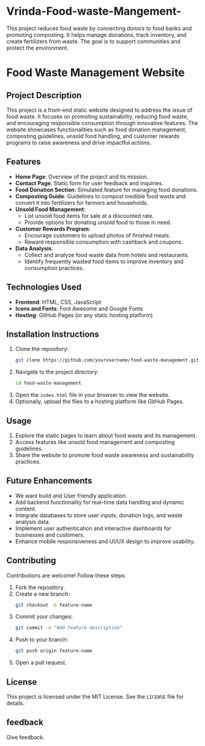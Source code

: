 # Vrinda-Food-waste-Mangement-
This project reduces food waste by connecting donors to food banks and promoting composting. It helps manage donations, track inventory, and create fertilizers from waste. The goal is to support communities and protect the environment.

# Food Waste Management Website

## Project Description
This project is a front-end static website designed to address the issue of food waste. It focuses on promoting sustainability, reducing food waste, and encouraging responsible consumption through innovative features. The website showcases functionalities such as food donation management, composting guidelines, unsold food handling, and customer rewards programs to raise awareness and drive impactful actions.

## Features
- **Home Page**: Overview of the project and its mission.
- **Contact Page**: Static form for user feedback and inquiries.
- **Food Donation Section**: Simulated feature for managing food donations.
- **Composting Guide**: Guidelines to compost inedible food waste and convert it into fertilizers for farmers and households.
- **Unsold Food Management**:
  - List unsold food items for sale at a discounted rate.
  - Provide options for donating unsold food to those in need.
- **Customer Rewards Program**:
  - Encourage customers to upload photos of finished meals.
  - Reward responsible consumption with cashback and coupons.
- **Data Analysis**:
  - Collect and analyze food waste data from hotels and restaurants.
  - Identify frequently wasted food items to improve inventory and consumption practices.

## Technologies Used
- **Frontend**: HTML, CSS, JavaScript
- **Icons and Fonts**: Font Awesome and Google Fonts
- **Hosting**: GitHub Pages (or any static hosting platform)

## Installation Instructions
1. Clone the repository:
   ```bash
   git clone https://github.com/yourusername/food-waste-management.git
   ```
2. Navigate to the project directory:
   ```bash
   cd food-waste-management
   ```
3. Open the `index.html` file in your browser to view the website.
4. Optionally, upload the files to a hosting platform like GitHub Pages.

## Usage
1. Explore the static pages to learn about food waste and its management.
2. Access features like unsold food management and composting guidelines.
3. Share the website to promote food waste awareness and sustainability practices.

## Future Enhancements
- We want build and User friendly application.
- Add backend functionality for real-time data handling and dynamic content.
- Integrate databases to store user inputs, donation logs, and waste analysis data.
- Implement user authentication and interactive dashboards for businesses and customers.
- Enhance mobile responsiveness and UI/UX design to improve usability.

## Contributing
Contributions are welcome! Follow these steps:
1. Fork the repository.
2. Create a new branch:
   ```bash
   git checkout -b feature-name
   ```
3. Commit your changes:
   ```bash
   git commit -m "Add feature description"
   ```
4. Push to your branch:
   ```bash
   git push origin feature-name
   ```
5. Open a pull request.

## License
This project is licensed under the MIT License. See the `LICENSE` file for details.

## feedback
Give feedback.
